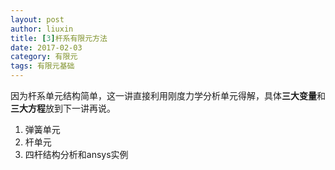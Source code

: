 ```yaml
---
layout: post
author: liuxin
title: [3]杆系有限元方法
date: 2017-02-03
category: 有限元
tags: 有限元基础
---
```


因为杆系单元结构简单，这一讲直接利用刚度力学分析单元得解，具体**三大变量**和**三大方程**放到下一讲再说。

1. 弹簧单元
2. 杆单元
3. 四杆结构分析和ansys实例